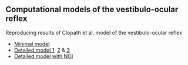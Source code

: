 ## Computational models of the vestibulo-ocular reflex

Reproducing results of Clopath et al. model of the vestibulo-ocular reflex

- [Minimal model](http://xdurana.github.io/vor/simulations/minimal/html/report.html)
- [Detailed model 1](http://xdurana.github.io/vor/simulations/detailed/html/report.html), [2](http://xdurana.github.io/vor/simulations/detailed/html/long.html) & [3](http://xdurana.github.io/vor/simulations/detailed/html/report.html)
- [Detailed model with NOI](http://xdurana.github.io/vor/simulations/noi/html/report.html)

